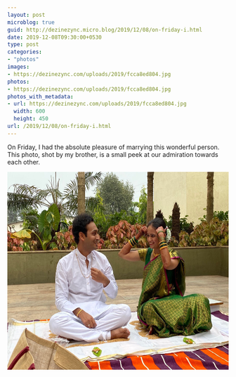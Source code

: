 ```yaml
---
layout: post
microblog: true
guid: http://dezinezync.micro.blog/2019/12/08/on-friday-i.html
date: 2019-12-08T09:30:00+0530
type: post
categories:
- "photos"
images:
- https://dezinezync.com/uploads/2019/fcca8ed804.jpg
photos:
- https://dezinezync.com/uploads/2019/fcca8ed804.jpg
photos_with_metadata:
- url: https://dezinezync.com/uploads/2019/fcca8ed804.jpg
  width: 600
  height: 450
url: /2019/12/08/on-friday-i.html
---
```

On Friday, I had the absolute pleasure of marrying this wonderful person. This photo, shot by my brother, is a small peek at our admiration towards each other. 

<img src="/uploads/2019/fcca8ed804.jpg" width="600" height="450" alt="" />
